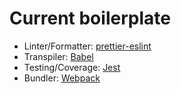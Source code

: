 # Current boilerplate

- Linter/Formatter: [prettier-eslint](https://github.com/prettier/prettier-eslint)
- Transpiler: [Babel](https://babeljs.io)
- Testing/Coverage: [Jest](https://facebook.github.io/jest/)
- Bundler: [Webpack](https://webpack.js.org/)
